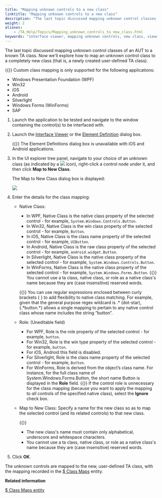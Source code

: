 ```yaml
--- 
title: "Mapping unknown controls to a new class"
linktitle: "Mapping unknown controls to a new class"
description: "The last topic discussed mapping unknown control classes of an AUT to a known TA class. Now we'll explore how to map an unknown control class to a completely new class (that is, a newly created user-defined TA class)."
weight: 2
aliases: 
    - /TA_Help/Topics/Mapping_unknown_controls_to_new_class.html
keywords: "interface viewer, mapping unknown controls, new class, viewer, new class, mapping, unknown controls, new class, mapping new class"
---
```


The last topic discussed mapping unknown control classes of an AUT to a known TA class. Now we'll explore how to map an unknown control class to a completely new class \(that is, a newly created user-defined TA class\).

{{<important>}} Custom class mapping is only supported for the following applications:

-   Windows Presentation Foundation \(WPF\)
-   Win32
-   iOS
-   Android
-   Silverlight
-   Windows Forms \(WinForms\)
-   SAP

1.  Launch the application to be tested and navigate to the window containing the control\(s\) to be interfaced with.

2.  Launch the [Interface Viewer](/user-guide/interface-definitions/the-interface-viewer/starting-the-interface-viewer) or the [Element Definition](/user-guide/interface-definitions/interface-capturing-commands/point-to-identify-tool/) dialog box.

    {{<restriction>}} The Element Definitions dialog box is unavailable with iOS and Android applications.

3.  In the UI explorer tree panel, navigate to your choice of an unknown class \(as indicated by a ![](/images/TA_Help/Images/ug_interface_definition41.png) icon\), right-click a control node under it, and then click **Map to New Class**.

    The Map to New Class dialog box is displayed:

    ![](/images/TA_Help/Images/Map_to_new_class_dialog.png)

4.  Enter the details for the class mapping:

    -   Native Class:

        -   In WPF, Native Class is the native class property of the selected control - for example, `System.Windows.Controls.Button`.
        -   In Win32, Native Class is the win class property of the selected control - for example, `Button`.
        -   In iOS, Native Class is the class name property of the selected control - for example, `UIButton`.
        -   In Android, Native Class is the raw class property of the selected control - for example, `android.widget.Button`.
        -   In Silverlight, Native Class is the native class property of the selected control - for example, `System.Windows.Controls.Button`.
        -   In WinForms, Native Class is the native class property of the selected control - for example, `System.Windows.Forms.Button`.
        {{<restriction>}} You cannot use a ta class, native class, or role as a native class's name because they are \(case insensitive\) reserved words.

        {{<tip>}} You can use regular expressions enclosed between curly brackets \{ \} to add flexibility to native class matching. For example, given that the general purpose regex wildcard is .\* \(dot-star\), \{.\*button.\*\} allows a single mapping to pertain to any native control class whose name includes the string “button”.

    -   Role: \(Uneditable field\)

        -   For WPF, Role is the role property of the selected control - for example, `button`.
        -   For Win32, Role is the win type property of the selected control - for example, ``button``.
        -   For iOS, Android this field is disabled.
        -   For Silverlight, Role is the class name property of the selected control - for example, `Button`.
        -   For WinForms, Role is derived from the object’s class name. For instance, for the full class name of System.Windows.Forms.Button, the short name Button is displayed in the **Role** field.
        {{<tip>}} If the control role is unnecessary for the class mapping \(because you want to apply the mapping to *all* controls of the specified native class\), select the **Ignore** check box.

    -   Map to New Class: Specify a name for the new class so as to map the selected control \(and its related controls\) to that new class.

        {{<important>}}

        -   The new class's name must contain only alphabetical, underscore and whitespace characters.
        -   You cannot use a ta class, native class, or role as a native class's name because they are \(case insensitive\) reserved words.
5.  Click **OK**.


The unknown controls are mapped to the new, user-defined TA class, with the mapping recorded in the [$ Class Maps](/user-guide/interface-definitions/class-mapping/class-maps-entity) entity.



**Related information**  


[$ Class Maps entity](/user-guide/interface-definitions/class-mapping/class-maps-entity)

